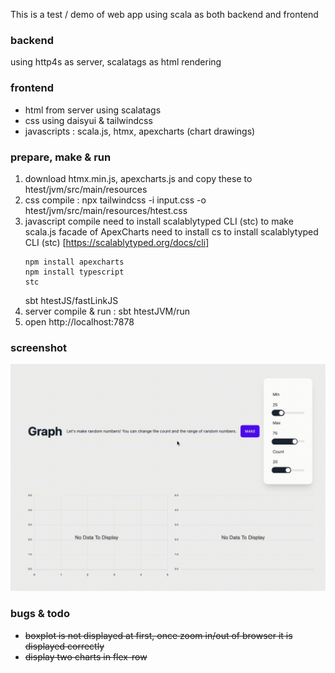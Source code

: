 This is a test / demo of web app using scala as both backend and frontend

### backend
using http4s as server, scalatags as html rendering

### frontend
* html from server using scalatags
* css using daisyui & tailwindcss
* javascripts : scala.js, htmx, apexcharts (chart drawings)

### prepare, make & run
1. download htmx.min.js, apexcharts.js and copy these to htest/jvm/src/main/resources
2. css compile : npx tailwindcss -i input.css -o htest/jvm/src/main/resources/htest.css
3. javascript compile 
    need to install scalablytyped CLI (stc) to make scala.js facade of ApexCharts
    need to install cs to install scalablytyped CLI (stc) [https://scalablytyped.org/docs/cli]
    ```
    npm install apexcharts
    npm install typescript
    stc 
    ```
    sbt htestJS/fastLinkJS
4. server compile & run : sbt htestJVM/run
5. open http://localhost:7878

### screenshot
![Screenshot](https://github.com/nineclue/htmx_test/blob/9faf7441ed944b910f5e229f2975a14681e17865/htmx_test_run.gif)

### bugs & todo
* ~~boxplot is not displayed at first, once zoom in/out of browser it is displayed correctly~~
* ~~display two charts in flex-row~~
